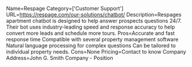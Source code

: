 Name=Respage
Category=['Customer Support']
URL=https://respage.com/our-solutions/chatbot/
Description=Respages apartment chatbot is designed to help answer prospects questions 24/7. Their bot uses industry-leading speed and response accuracy to help convert more leads and schedule more tours.
Pros=Accurate and fast response time Compatible with several property management software Natural language processing for complex questions Can be tailored to individual property needs.
Cons=None
Pricing=Contact to know
Company Address=John G. Smith Company - Position
